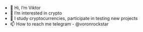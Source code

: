 - 👋 Hi, I’m Viktor 
- 👀 I’m interested in crypto
- 🌱  I study cryptocurrencies, participate in testing new projects
- 📫 How to reach me telegram - @voronrockstar

<!---
Voronxr/Voronxr is a ✨ special ✨ repository because its `README.md` (this file) appears on your GitHub profile.
You can click the Preview link to take a look at your changes.
--->
